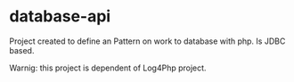 database-api
============

Project created to define an Pattern on work to database with php. 
Is JDBC based.

Warnig: this project is dependent of Log4Php project.